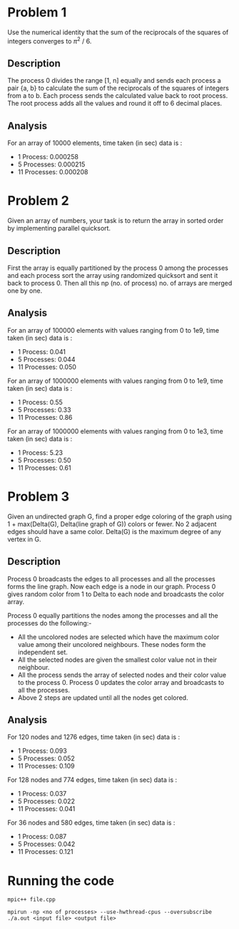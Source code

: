 
# Problem 1

Use the numerical identity that the sum of the reciprocals of the squares of integers converges to $\pi$<sup>2</sup> / 6.

## Description

The process 0 divides the range [1, n] equally and sends each process a pair {a, b} to calculate the sum of the reciprocals of the squares of integers from a to b. Each process sends the calculated value back to root process. The root process adds all the values and round it off to 6 decimal places.

## Analysis

For an array of 10000 elements, time taken (in sec) data is :
 
 - 1 Process:         0.000258
 - 5 Processes:     0.000215
 - 11 Processes:   0.000208

# Problem 2
  
Given an array of numbers, your task is to return the array in sorted order by implementing parallel quicksort.

## Description

First the array is equally partitioned by the process 0 among the processes and each process sort the array using randomized quicksort and sent it back to process 0. Then all this np (no. of process) no. of arrays are merged one by one. 

## Analysis

For an array of 100000 elements with values ranging from 0 to 1e9, time taken (in sec) data is :
 
 - 1 Process:         0.041
 - 5 Processes:     0.044
 - 11 Processes:   0.050

For an array of 1000000 elements with values ranging from 0 to 1e9, time taken (in sec) data is :
 
 - 1 Process:         0.55
 - 5 Processes:     0.33
 - 11 Processes:   0.86
  
For an array of 1000000 elements with values ranging from 0 to 1e3, time taken (in sec) data is :
 
 - 1 Process:         5.23
 - 5 Processes:     0.50
 - 11 Processes:   0.61


# Problem 3

Given an undirected graph G, find a proper edge coloring of the graph using 1 + max(Delta(G), Delta(line graph of G)) colors or fewer.
No 2 adjacent edges should have a same color. Delta(G) is the maximum degree of any vertex in G.

## Description

Process 0 broadcasts the edges to all processes and all the processes forms the line graph. Now each edge is a node in our graph. Process 0 gives random color from 1 to Delta to each node and broadcasts the color array.

Process 0 equally partitions the nodes among the processes and all the processes do the following:-

- All the uncolored nodes are selected which have the maximum color value among their uncolored neighbours. These nodes form the independent set.
- All the selected nodes are given the smallest color value not in their neighbour.
- All the process sends the array of selected nodes and their color value to the process 0. Process 0 updates the color array and broadcasts to all the processes.
- Above 2 steps are updated until all the nodes get colored.

## Analysis

For 120 nodes and 1276 edges, time taken (in sec) data is :
 
 - 1 Process:         0.093
 - 5 Processes:     0.052
 - 11 Processes:   0.109

For 128 nodes and 774 edges, time taken (in sec) data is :
 
 - 1 Process:         0.037
 - 5 Processes:     0.022
 - 11 Processes:   0.041

For 36 nodes and 580 edges, time taken (in sec) data is :
 
 - 1 Process:         0.087
 - 5 Processes:     0.042
 - 11 Processes:   0.121

 
# Running the code

```
mpic++ file.cpp

mpirun -np <no of processes> --use-hwthread-cpus --oversubscribe ./a.out <input file> <output file>
```